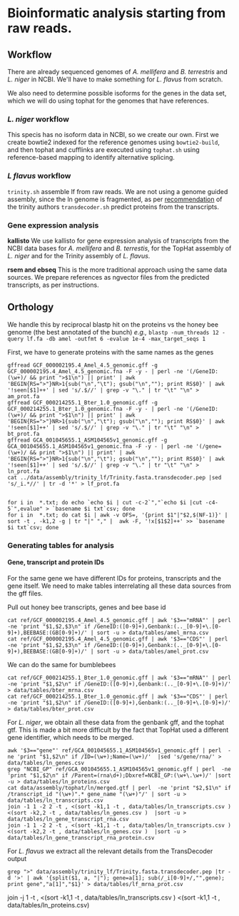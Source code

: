 # Bioinformatic analysis starting from raw reads.

## Workflow

There are already sequenced genomes of _A. mellifera_ and _B. terrestris_ and _L. niger_ in NCBI. We'll have to make something for _L. flavus_ from scratch.

We also need to determine possible isoforms for the genes in the data set, which we will do using tophat for the genomes that have references. 

### _L. niger_ workflow

This specis has no isoform data in NCBI, so we create our own. First we create bowtie2 indexed for the reference genomes using `bowtie2-build`, and then tophat and cufflinks are executed using `tophat.sh` using reference-based mapping to identify alternative splicing.


### _L flavus_ workflow
`trinity.sh` assemble lf from raw reads. We are not using a genome guided assembly, since the ln genome is fragmented, as per [recommendation](https://github.com/trinityrnaseq/trinityrnaseq/wiki/Genome-Guided-Trinity-Transcriptome-Assembly) of the trinity authors
`transdecoder.sh` predict proteins from the transcripts. 


### Gene expression analysis

**kallisto** We use kallisto for gene expression analysis of transcripts from the NCBI data bases for _A. mellifera_ and _B. terrestis_, for the TopHat assembly of _L. niger_ and for the Trinity assembly of _L. flavus_. 

**rsem and ebseq** This is the more traditional approach using the same data sources. We prepare references as ngvector files from the predicted transcripts, as per instructions.

## Orthology

We handle this by reciprocal blastp hit on the proteins vs the honey bee genome (the best annotated of the bunch) _e.g.,_ `blastp -num_threads 12 -query lf.fa -db amel -outfmt 6 -evalue 1e-4 -max_target_seqs 1`

First, we have to generate proteins with the same names as the genes

	gffread GCF_000002195.4_Amel_4.5_genomic.gff -g GCF_000002195.4_Amel_4.5_genomic.fna -F -y - | perl -ne '(/GeneID:(\w+)/ && print ">$1\n") || print' | awk 'BEGIN{RS=">"}NR>1{sub("\n","\t"); gsub("\n",""); print RS$0}' | awk '!seen[$1]++' | sed 's/.$//' | grep -v "\." | tr "\t" "\n" > am_prot.fa
	gffread GCF_000214255.1_Bter_1.0_genomic.gff -g GCF_000214255.1_Bter_1.0_genomic.fna -F -y - | perl -ne '(/GeneID:(\w+)/ && print ">$1\n") || print' | awk 'BEGIN{RS=">"}NR>1{sub("\n","\t"); gsub("\n",""); print RS$0}' | awk '!seen[$1]++' | sed 's/.$//' | grep -v "\." | tr "\t" "\n" > bt_prot.fa
	gffread GCA_001045655.1_ASM104565v1_genomic.gff -g GCA_001045655.1_ASM104565v1_genomic.fna -F -y - | perl -ne '(/gene=(\w+)/ && print ">$1\n") || print' | awk 'BEGIN{RS=">"}NR>1{sub("\n","\t"); gsub("\n",""); print RS$0}' | awk '!seen[$1]++' | sed 's/.$//' | grep -v "\." | tr "\t" "\n" > ln_prot.fa
	cat ../data/assembly/trinity_lf/Trinity.fasta.transdecoder.pep |sed 's/_i.*//' | tr -d '*' > lf_prot.fa


	for i in  *.txt; do echo `echo $i | cut -c-2`","`echo $i |cut -c4-5`",evalue" > `basename $i txt`csv; done
	for i in  *.txt; do cat $i | awk -v OFS=, '{print $1"|"$2,$(NF-1)}' | sort -t , -k1,2 -g | tr "|" "," |  awk -F, '!x[$1$2]++' >> `basename $i txt`csv; done

### Generating tables for analysis

#### Gene, transcript and protein IDs

For the same gene we have different IDs for proteins, transcripts and the gene itself. We need to make tables interrelating all these data sources from the gff files.

Pull out honey bee transcripts, genes and bee base id

	cat ref/GCF_000002195.4_Amel_4.5_genomic.gff | awk '$3=="mRNA"' | perl  -ne 'print "$1,$2,$3\n" if /GeneID:([0-9]+),Genbank:(.._[0-9]+\.[0-9]+),BEEBASE:(GB[0-9]+)/' | sort -u > data/tables/amel_mrna.csv
	cat ref/GCF_000002195.4_Amel_4.5_genomic.gff | awk '$3=="CDS"' | perl  -ne 'print "$1,$2,$3\n" if /GeneID:([0-9]+),Genbank:(.._[0-9]+\.[0-9]+),BEEBASE:(GB[0-9]+)/' | sort -u > data/tables/amel_prot.csv
	
We can do the same for bumblebees

	cat ref/GCF_000214255.1_Bter_1.0_genomic.gff | awk '$3=="mRNA"' | perl  -ne 'print "$1,$2\n" if /GeneID:([0-9]+),Genbank:(.._[0-9]+\.[0-9]+)/' > data/tables/bter_mrna.csv
	cat ref/GCF_000214255.1_Bter_1.0_genomic.gff | awk '$3=="CDS"' | perl  -ne 'print "$1,$2\n" if /GeneID:([0-9]+),Genbank:(.._[0-9]+\.[0-9]+)/' > data/tables/bter_prot.csv

For _L. niger_, we obtain all these data from the genbank gff, and the tophat gtf. This is made a bit more difficult by the fact that TopHat used a different gene identifier, which needs to be merged.

	awk '$3=="gene"' ref/GCA_001045655.1_ASM104565v1_genomic.gff | perl  -ne 'print "$1,$2\n" if /ID=(\w+);Name=(\w+)/'  |sed 's/gene/rna/' > data/tables/ln_genes.csv
	grep "NCBI_GP" ref/GCA_001045655.1_ASM104565v1_genomic.gff | perl  -ne 'print "$1,$2\n" if /Parent=(rna\d+);Dbxref=NCBI_GP:(\w+\.\w+)/' |sort -u > data/tables/ln_proteins.csv
	cat data/assembly/tophat/ln/merged.gtf | perl  -ne 'print "$2,$1\n" if /transcript_id "(\w+)".* gene_name "(\w+)"/' | sort -u > data/tables/ln_transcripts.csv
	join -1 1 -2 2 -t , <(sort -k1,1 -t , data/tables/ln_transcripts.csv ) <(sort -k2,2 -t , data/tables/ln_genes.csv )  |sort -u > data/tables/ln_gene_transcript_rna.csv
	join -1 1 -2 2 -t , <(sort -k1,1 -t , data/tables/ln_transcripts.csv ) <(sort -k2,2 -t , data/tables/ln_genes.csv )  |sort -u > data/tables/ln_gene_transcript_rna_protein.csv

For _L. flavus_ we extract all the relevant details from the TransDecoder output

	grep ">" data/assembly/trinity_lf/Trinity.fasta.transdecoder.pep |tr -d '>' | awk '{split($1, a, "|"); gene=a[1]; sub(/_i[0-9]+/,"",gene); print gene","a[1]","$1}' > data/tables/lf_mrna_prot.csv


join -j 1 -t , <(sort -k1,1 -t , data/tables/ln_transcripts.csv ) <(sort -k1,1 -t , data/tables/ln_proteins.csv) 